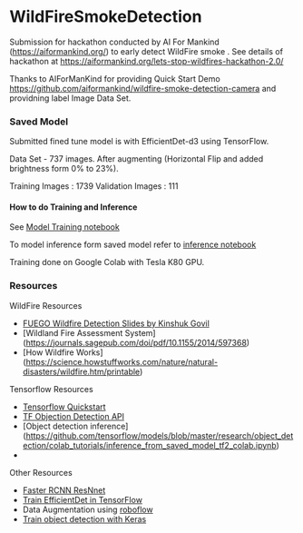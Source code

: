 # WildFireSmokeDetection 
Submission for hackathon conducted by AI For Mankind (https://aiformankind.org/) to early detect WildFire smoke . See details of hackathon at https://aiformankind.org/lets-stop-wildfires-hackathon-2.0/


Thanks to AIForManKind for providing Quick Start Demo https://github.com/aiformankind/wildfire-smoke-detection-camera
and providning label Image Data Set.

### Saved Model
Submitted fined tune model is with EfficientDet-d3 using TensorFlow.

Data Set - 737 images. After augmenting (Horizontal Flip and added brightness form 0% to 23%). 

   Training Images : 1739
   Validation Images : 111
   

#### How to do Training and Inference

See [Model Training notebook](smoke_detection_model/notebooks/Model_Training_efficientdet_d3.ipynb)

To model inference form saved model refer to [inference notebook](smoke_detection_model/notebooks/smoke_detection_Inference_efficientdet-d3.ipynb)

Training done on Google Colab with Tesla K80 GPU.

### Resources

WildFire Resources
- [FUEGO Wildfire Detection Slides by Kinshuk Govil](https://tinyurl.com/rbrn4oq)
- [Wildland Fire Assessment System] (https://journals.sagepub.com/doi/pdf/10.1155/2014/597368)
- [How Wildfire Works] (https://science.howstuffworks.com/nature/natural-disasters/wildfire.htm/printable)


Tensorflow Resources
- [Tensorflow Quickstart](https://www.tensorflow.org/tutorials/quickstart/beginner)
- [TF Objection Detection API](https://github.com/tensorflow/models/tree/master/research/object_detection)
- [Object detection inference] (https://github.com/tensorflow/models/blob/master/research/object_detection/colab_tutorials/inference_from_saved_model_tf2_colab.ipynb)
- 

Other Resources
- [Faster RCNN ResNnet](https://towardsdatascience.com/faster-r-cnn-object-detection-implemented-by-keras-for-custom-data-from-googles-open-images-125f62b9141a)
- [Train EfficientDet in TensorFlow](https://www.youtube.com/watch?v=yJg1FX2goCo)
- Data Augmentation using [roboflow](https://roboflow.com/)
- [Train object detection with Keras](https://machinelearningmastery.com/how-to-train-an-object-detection-model-with-keras/)
